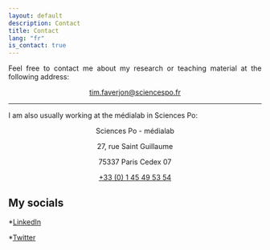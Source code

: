 ```yaml
---
layout: default
description: Contact
title: Contact
lang: "fr"
is_contact: true
---
```


<div style="text-align: justify">

<p> Feel free to contact me about my research or teaching material at the following address: </p>

<p style="text-align:center"><a href = "mailto:tim.faverjon@sciencespo.fr">tim.faverjon@sciencespo.fr</a></p>

</div>

---

<div style="text-align: justify">

<p> I am also usually working at the médialab in Sciences Po:</p>

<p style="text-align:center">Sciences Po - médialab</p>

<p style="text-align:center">27, rue Saint Guillaume</p>

<p style="text-align:center">75337 Paris Cedex 07</p>

<p style="text-align:center"><a href = "tel:+330145495354">+33 (0) 1 45 49 53 54</a></p>

</div>

## My socials 

*<a href = "https://www.linkedin.com/in/tim-faverjon-cs/">LinkedIn</a></p>

*<a href = "https://twitter.com/faverjon_tim">Twitter</a></p>